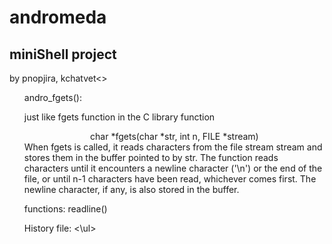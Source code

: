 # andromeda
<h2>miniShell project</h2>
<p>by pnopjira, kchatvet<>
<div>
<ul>
	<ls>andro_fgets():</ls>
		<p>just like fgets function in the C library function
		<center>char *fgets(char *str, int n, FILE *stream)</center>
		When fgets is called, it reads characters from the file stream stream and stores them in the buffer pointed to by str. The function reads characters until it encounters a newline character ('\n') or the end of the file, or until n-1 characters have been read, whichever comes first. The newline character, if any, is also stored in the buffer.</p>
		<p>functions: readline()</p>
	<ls>History file:</ls>
<\ul>
</div>
